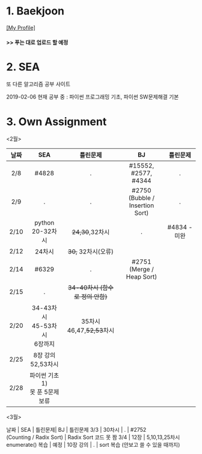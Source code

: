 # 1. Baekjoon 

[[My Profile]](https://www.acmicpc.net/user/riim715)

#### >> 푸는 대로 업로드 할 예정


# 2. SEA

또 다른 알고리즘 공부 사이트 

2019-02-06 현재 공부 중 : 파이썬 프로그래밍 기초, 파이썬 SW문제해결 기본



# 3. Own Assignment

<2월> <br>

날짜 | SEA | 틀린문제| BJ | 틀린문제
:---:|:---: |:---: |:---:|:---:
2/8 | #4828 | . | #15552, #2577, #4344 | .
2/9 | . | . | #2750<br> (Bubble / Insertion Sort) | .
2/10 | python 20-32차시 | ~~24,30~~,32차시 | . | #4834 - 미완
2/12 | 24차시 | ~~30,~~ 32차시(오류) |
2/14 | #6329 | . | #2751<br>(Merge / Heap Sort) |
2/15 | . | ~~34-40차시 (함수로 정의 안함)~~ | 
2/20 | 34-43차시 <br> 45-53차시 <br> 6장까지  |35차시 <br> 46,47,~~52,53~~차시 | 
2/25 | 8장 강의 <br> 52,53차시 |
2/28 | 파이썬 기초1) <br> 못 푼 5문제 보류 | 

<3월> <br>


날짜 | SEA | 틀린문제| BJ | 틀린문제
3/3 | 30차시 | . | #2752 <br> (Counting / Radix Sort) | Radix Sort 코드 못 짬
3/4 | 12장 | 5,10,13,25차시 <br> enumerate() 복습 | 
예정 | 10장 강의 | .  | sort 복습 (안보고 쓸 수 있을 때까지) 
